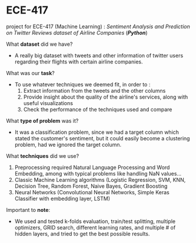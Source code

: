 # ECE-417
project for ECE-417 (Machine Learning) : _Sentiment Analysis and Prediction on Twitter Reviews dataset of Airline Companies_ (**_Python_**)

What **dataset** did we have? 
* A really big dataset with tweets and other information of twitter users regarding their flights with certain airline companies.

What was our **task**?
* To use whatever techniques we deemed fit, in order to :
  1. Extract information from the tweets and the other columns
  2. Provide insight about the quality of the airline's services, along with useful visualizations
  3. Check the performance of the techniques used and compare
    
What **type of problem** was it?
* It was a classification problem, since we had a target column which stated the customer's sentiment, 
  but it could easily become a clustering problem, had we ignored the target column.
    
What **techniques** did we use?
  1. Preprocessing required Natural Language Processing and Word Embedding, among with typical problems like handling NaN values...
  2. Classic Machine Learning algorithms (Logistic Regression, SVM, KNN, Decision Tree, Random Forest, Naive Bayes, Gradient Boosting
  3. Neural Networks (Convolutional Neural Networks, Simple Keras Classifier with embedding layer, LSTM)
  
  
  
Important to **note**:
* We used and tested k-folds evaluation, train/test splitting, multiple optimizers, GRID search, 
    different learning rates, and multiple # of hidden layers, and tried to get the best possible results. 
